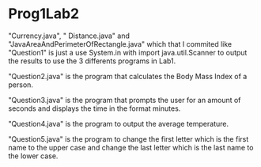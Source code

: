 # Prog1Lab2

"Currency.java", " Distance.java" and "JavaAreaAndPerimeterOfRectangle.java" which that I commited like "Question1" is just a use System.in with import java.util.Scanner to output the results to use the 3 differents programs in Lab1.

"Question2.java" is the program that calculates the Body Mass Index of a person.

"Question3.java" is the program that prompts the user for an amount of seconds and displays the time in the format minutes.

"Question4.java" is the program to output the average temperature.

"Question5.java" is the program to change the first letter which is the first name to the upper case and change the last letter which is the last name to the lower case.
